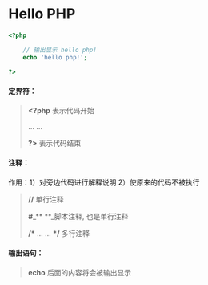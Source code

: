 # Hello PHP

```php
<?php

    // 输出显示 hello php!
    echo 'hello php!';

?>
```

#### 

#### **定界符：**

> **&lt;?php**     表示代码开始
>
> ... ...
>
> **?&gt;**            表示代码结束

#### 

#### 注释：

作用：1）对旁边代码进行解释说明    2）使原来的代码不被执行

> **//** 单行注释
>
> **\#**_**  **_脚本注释, 也是单行注释
>
> **/\***   ... ...   **\*/**      多行注释

####   

#### 输出语句：

> **echo**  后面的内容将会被输出显示



